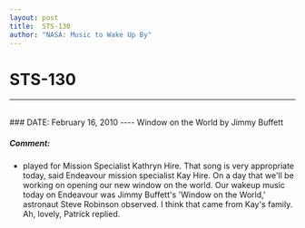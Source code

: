 ```yaml
---
layout: post
title:  STS-130
author: "NASA: Music to Wake Up By"
---
```


# STS-130
----
<br/>
### DATE: February 16, 2010
----
Window on the World by Jimmy Buffett

##### Comment:
* played for Mission Specialist Kathryn Hire. That song is very appropriate today, said Endeavour mission specialist Kay Hire. On a day that we'll be working on opening our new window on the world. Our wakeup music today on Endeavour was Jimmy Buffett's 'Window on the World,' astronaut Steve Robinson observed. I think that came from Kay's family. Ah, lovely, Patrick replied.
